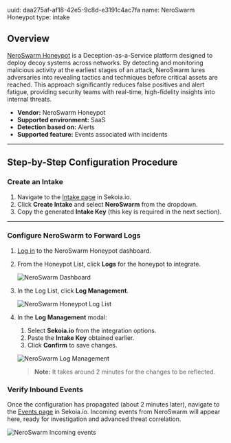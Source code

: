 uuid: daa275af-af18-42e5-9c8d-e3191c4ac7fa
name: NeroSwarm Honeypot
type: intake

## Overview

[NeroSwarm Honeypot](https://neroswarm.com/) is a Deception-as-a-Service platform designed to deploy decoy systems across networks. By detecting and monitoring malicious activity at the earliest stages of an attack, NeroSwarm lures adversaries into revealing tactics and techniques before critical assets are reached. This approach significantly reduces false positives and alert fatigue, providing security teams with real-time, high-fidelity insights into internal threats.

- **Vendor:** NeroSwarm Honeypot  
- **Supported environment:** SaaS  
- **Detection based on:** Alerts  
- **Supported feature:** Events associated with incidents  

---

## Step-by-Step Configuration Procedure

### Create an Intake

1. Navigate to the [Intake page](https://app.sekoia.io/operations/intakes) in Sekoia.io.  
2. Click **Create Intake** and select **NeroSwarm** from the dropdown.  
3. Copy the generated **Intake Key** (this key is required in the next section).  

---

### Configure NeroSwarm to Forward Logs

1. [Log in](https://neroswarm.com/auth/login) to the NeroSwarm Honeypot dashboard.
2. From the Honeypot List, click **Logs** for the honeypot to integrate.

    ![NeroSwarm Dashboard](/assets/operation_center/integration_catalog/cloud_and_saas/neroswarm_honeypot/neroswarm_step01.png)

3. In the Log List, click **Log Management**.

    ![NeroSwarm Honeypot Log List](/assets/operation_center/integration_catalog/cloud_and_saas/neroswarm_honeypot/neroswarm_step02.png)

4. In the **Log Management** modal:
    
      1. Select **Sekoia.io** from the integration options.  
      2. Paste the **Intake Key** obtained earlier.  
      3. Click **Confirm** to save changes.  
        
      ![NeroSwarm Log Management](/assets/operation_center/integration_catalog/cloud_and_saas/neroswarm_honeypot/neroswarm_step03.png)

    > **Note:** It takes around 2 minutes for the changes to be reflected.





### Verify Inbound Events

Once the configuration has propagated (about 2 minutes later), navigate to the [Events page](https://app.sekoia.io/events) in Sekoia.io. Incoming events from NeroSwarm will appear here, ready for investigation and advanced threat correlation.

![NeroSwarm Incoming events](/assets/operation_center/integration_catalog/cloud_and_saas/neroswarm_honeypot/neroswarm_step04.png)